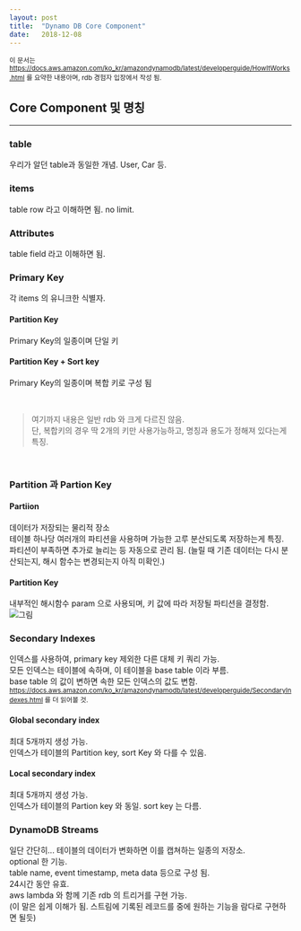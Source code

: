 ```yaml
---
layout: post
title:  "Dynamo DB Core Component"
date:   2018-12-08
---
```


<sub>이 문서는 https://docs.aws.amazon.com/ko_kr/amazondynamodb/latest/developerguide/HowItWorks.html 를 요약한 내용아며, rdb 경험자 입장에서 작성 됨.</sub>

## Core Component 및 명칭
***

### table
우리가 알던 table과 동일한 개념. User, Car 등.

### items
table row 라고 이해하면 됨. no limit.

### Attributes
table field 라고 이해하면 됨.

### Primary Key
각 items 의 유니크한 식별자.

#### Partition Key
Primary Key의 일종이며 단일 키

#### Partition Key + Sort key
Primary Key의 일종이며 복합 키로 구성 됨

<br />

> 여기까지 내용은 일반 rdb 와 크게 다르진 않음.  
> 단, 복합키의 경우 딱 2개의 키만 사용가능하고, 명칭과 용도가 정해져 있다는게 특징.

<br />

### Partition 과 Partion Key

#### Partiion
데이터가 저장되는 물리적 장소  
테이블 하나당 여러개의 파티션을 사용하며 가능한 고루 분산되도록 저장하는게 특징.  
파티션이 부족하면 추가로 늘리는 등 자동으로 관리 됨. (늘릴 때 기존 데이터는 다시 분산되는지, 해시 함수는 변경되는지 아직 미확인.)

#### Partition Key
내부적인 해시함수 param 으로 사용되며, 키 값에 따라 저장될 파티션을 결정함.
![그림](https://docs.aws.amazon.com/ko_kr/amazondynamodb/latest/developerguide/images/HowItWorksPartitionKey.png)

### Secondary Indexes
인덱스를 사용하여, primary key 제외한 다른 대체 키 쿼리 가능.  
모든 인덱스는 테이블에 속하며, 이 테이블을 base table 이라 부름.  
base table 의 값이 변하면 속한 모든 인덱스의 값도 변함.  
<sub>https://docs.aws.amazon.com/ko_kr/amazondynamodb/latest/developerguide/SecondaryIndexes.html 를 더 읽어볼 것.</sub> 

#### Global secondary index
최대 5개까지 생성 가능.  
인덱스가 테이블의 Partition key, sort Key 와 다를 수 있음.

#### Local secondary index
최대 5개까지 생성 가능.  
인덱스가 테이블의 Partion key 와 동일. sort key 는 다름.

### DynamoDB Streams
일단 간단히... 테이블의 데이터가 변화하면 이를 캡쳐하는 일종의 저장소.  
optional 한 기능.  
table name, event timestamp, meta data 등으로 구성 됨.  
24시간 동안 유효.  
aws lambda 와 함께 기존 rdb 의 트리거를 구현 가능.  
(이 말은 쉽게 이해가 됨. 스트림에 기록된 레코드를 중에 원하는 기능을 람다로 구현하면 될듯)  
